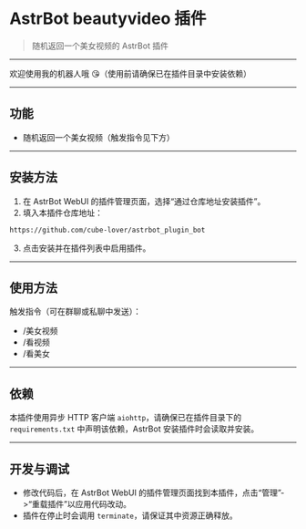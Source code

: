 # AstrBot beautyvideo 插件

> 随机返回一个美女视频的 AstrBot 插件

---

欢迎使用我的机器人哦 😘（使用前请确保已在插件目录中安装依赖）

---

## 功能

- 随机返回一个美女视频（触发指令见下方）

---

## 安装方法

1. 在 AstrBot WebUI 的插件管理页面，选择“通过仓库地址安装插件”。
2. 填入本插件仓库地址：

```
https://github.com/cube-lover/astrbot_plugin_bot
```

3. 点击安装并在插件列表中启用插件。

---

## 使用方法

触发指令（可在群聊或私聊中发送）：

- /美女视频
- /看视频
- /看美女

---

## 依赖

本插件使用异步 HTTP 客户端 `aiohttp`，请确保已在插件目录下的 `requirements.txt` 中声明该依赖，AstrBot 安装插件时会读取并安装。

---

## 开发与调试

- 修改代码后，在 AstrBot WebUI 的插件管理页面找到本插件，点击“管理”->“重载插件”以应用代码改动。
- 插件在停止时会调用 `terminate`，请保证其中资源正确释放。

